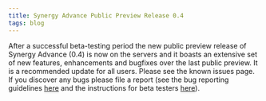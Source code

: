 ```yaml
---
title: Synergy Advance Public Preview Release 0.4
tags: blog
---
```


After a successful beta-testing period the new public preview release of Synergy Advance (0.4) is now on the servers and it boasts an extensive set of new features, enhancements and bugfixes over the last public preview. It is a recommended update for all users. Please see the known issues page. If you discover any bugs please file a report (see the bug reporting guidelines [here](http://wincent.com/a/knowledge-base/archives/2004/11/how_to_file_a_g.php) and the instructions for beta testers [here](http://wincent.com/a/knowledge-base/archives/2005/04/information_for.php)).
